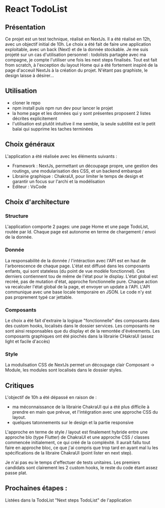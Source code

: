 # React TodoList

## Présentation

Ce projet est un test technique, réalisé en NextJs.
Il a été réalisé en 12h, avec un objectif initial de 10h.
Le choix a été fait de faire une application exploitable, avec un back (Next) et de la donnée stockable. Je me suis projeté sur un cas d'utilisation personnel : todolists partagée avec ma compagne, je compte l'utiliser une fois les next steps finalisés.
Tout est fait from scratch, à l'exception du layout Home qui a été fortement inspiré de la page d'acceuil NextJs à la création du projet.
N'étant pas graphiste, le design laisse à désirer...

## Utilisation

- cloner le repo
- npm install puis npm run dev pour lancer le projet
- la home page et les données qui y sont présentes proposent 2 listes décrites explicitement
- l'utilisation est plutôt intuitive il me semble, la seule subtilité est le petit balai qui supprime les taches terminées

## Choix généraux

L'application a été réalisée avec les éléments suivants :

- Framework : NextJs, permettant un découpage propre, une gestion des routings, une modularisation des CSS, et un backend embarqué
- Librairie graphique : ChakraUI, pour limiter le temps de design et garantir un focus sur l'archi et la modélisation
- Editeur : VsCode

## Choix d'architecture

### Structure

L'application comporte 2 pages: une page Home et une page TodoList, routée par Id.
Chaque page est autonome en terme de chargement / envoi de la donnée.

### Donnée

La responsabilité de la donnée / l'intéraction avec l'API est en haut de l'arborescence de chaque page.
L'état est diffusé dans les composants enfants, qui sont stateless (du point de vue modèle fonctionnel). Ces derniers contiennent tou de même de l'état pour le display. L'état global est recréé, pas de mutation d'état, approche fonctionnelle pure.
Chaque action va recalculer l'état global de la page, et envoyer un update à l'API.
L'API communique avec une base locale temporaire en JSON. Le code n'y est pas proprement typé car jettable.

### Composants

Le choix a été fait d'extraire la logique "fonctionnelle" des composants dans des custom hooks, localisés dans le dossier services.
Les composants ne sont ainsi responsables que du display et de la remontée d'évènements.
Les composants graphiques ont été piochés dans la librairie CHakraUI (assez light et facile d'accès)

### Style

La modulisation CSS de NextJs permet un découpage clair Composant -> Module, les modules sont localisés dans le dossier styles.

## Critiques

L'objectif de 10h a été dépassé en raison de :

- ma méconnaissance de la librairie ChakraUI qui a été plus difficile à prendre en main que prévue, et l'intégration avec une approche CSS du layout.
- quelques tatonnements sur le design et la partie responsive

L'approche en terme de style / layout est finalement hybride entre une approche blo (type Flutter) de ChakraUI et une approche CSS / classes commencée initialement, ce qui créé de la compléxité. Il aurait fallu tout faire en approche bloc, ce que j'ai compris que trop tard en ayant mal lu les spécifications de la libraire ChakraUI (point lister en next step).

Je n'ai pas eu le temps d'effectuer de tests unitaires. Les premiers candidats sont clairement les 2 custom hooks, le reste du code étant assez passe plat.

## Prochaines étapes :

Listées dans la TodoList "Next steps TodoList" de l'application
